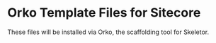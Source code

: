 # Orko Template Files for Sitecore

These files will be installed via Orko, the scaffolding tool for Skeletor.